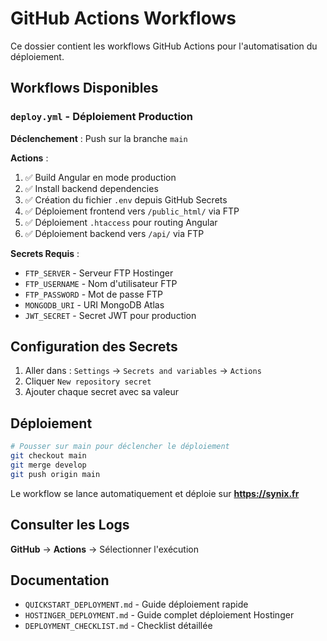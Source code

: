 # GitHub Actions Workflows

Ce dossier contient les workflows GitHub Actions pour l'automatisation du déploiement.

## Workflows Disponibles

### `deploy.yml` - Déploiement Production

**Déclenchement** : Push sur la branche `main`

**Actions** :
1. ✅ Build Angular en mode production
2. ✅ Install backend dependencies
3. ✅ Création du fichier `.env` depuis GitHub Secrets
4. ✅ Déploiement frontend vers `/public_html/` via FTP
5. ✅ Déploiement `.htaccess` pour routing Angular
6. ✅ Déploiement backend vers `/api/` via FTP

**Secrets Requis** :
- `FTP_SERVER` - Serveur FTP Hostinger
- `FTP_USERNAME` - Nom d'utilisateur FTP
- `FTP_PASSWORD` - Mot de passe FTP
- `MONGODB_URI` - URI MongoDB Atlas
- `JWT_SECRET` - Secret JWT pour production

## Configuration des Secrets

1. Aller dans : `Settings` → `Secrets and variables` → `Actions`
2. Cliquer `New repository secret`
3. Ajouter chaque secret avec sa valeur

## Déploiement

```bash
# Pousser sur main pour déclencher le déploiement
git checkout main
git merge develop
git push origin main
```

Le workflow se lance automatiquement et déploie sur **https://synix.fr**

## Consulter les Logs

**GitHub** → **Actions** → Sélectionner l'exécution

## Documentation

- `QUICKSTART_DEPLOYMENT.md` - Guide déploiement rapide
- `HOSTINGER_DEPLOYMENT.md` - Guide complet déploiement Hostinger
- `DEPLOYMENT_CHECKLIST.md` - Checklist détaillée
